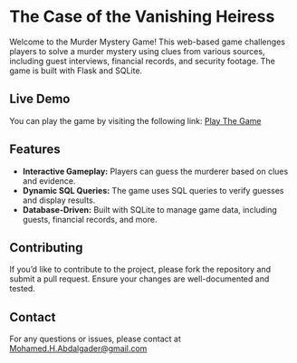 # The Case of the Vanishing Heiress

Welcome to the Murder Mystery Game! This web-based game challenges players to solve a murder mystery using clues from various sources, including guest interviews, financial records, and security footage. The game is built with Flask and SQLite.

## Live Demo

You can play the game by visiting the following link:
[Play The Game](https://modhtom32.pythonanywhere.com)

## Features

- **Interactive Gameplay:** Players can guess the murderer based on clues and evidence.
- **Dynamic SQL Queries:** The game uses SQL queries to verify guesses and display results.
- **Database-Driven:** Built with SQLite to manage game data, including guests, financial records, and more.

## Contributing

If you’d like to contribute to the project, please fork the repository and submit a pull request. Ensure your changes are well-documented and tested.

## Contact

For any questions or issues, please contact at Mohamed.H.Abdalgader@gmail.com
